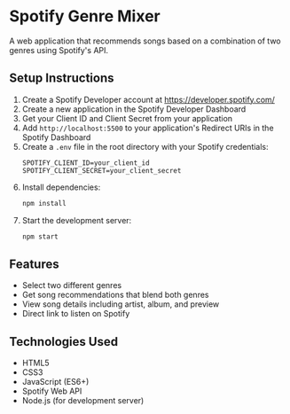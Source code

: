 # Spotify Genre Mixer

A web application that recommends songs based on a combination of two genres using Spotify's API.

## Setup Instructions

1. Create a Spotify Developer account at https://developer.spotify.com/
2. Create a new application in the Spotify Developer Dashboard
3. Get your Client ID and Client Secret from your application
4. Add `http://localhost:5500` to your application's Redirect URIs in the Spotify Dashboard
5. Create a `.env` file in the root directory with your Spotify credentials:
   ```
   SPOTIFY_CLIENT_ID=your_client_id
   SPOTIFY_CLIENT_SECRET=your_client_secret
   ```
6. Install dependencies:
   ```bash
   npm install
   ```
7. Start the development server:
   ```bash
   npm start
   ```

## Features

- Select two different genres
- Get song recommendations that blend both genres
- View song details including artist, album, and preview
- Direct link to listen on Spotify

## Technologies Used

- HTML5
- CSS3
- JavaScript (ES6+)
- Spotify Web API
- Node.js (for development server) 